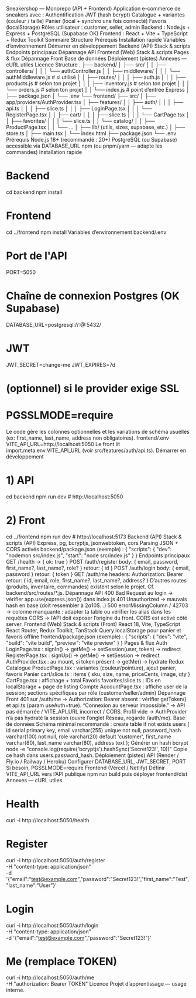 Sneakershop — Monorepo (API + Frontend)
Application e-commerce de sneakers avec :
Authentification JWT (hash bcrypt)
Catalogue + variantes (couleur / taille)
Panier (local + synchro une fois connecté)
Favoris (localStorage)
Rôles utilisateur : customer, seller, admin
Backend : Node.js + Express + PostgreSQL (Supabase OK)
Frontend : React + Vite + TypeScript + Redux Toolkit
Sommaire
Structure
Prérequis
Installation rapide
Variables d’environnement
Démarrer en développement
Backend (API)
Stack & scripts
Endpoints principaux
Dépannage API
Frontend (Web)
Stack & scripts
Pages & flux
Dépannage Front
Base de données
Déploiement (pistes)
Annexes — cURL utiles
Licence
Structure
.
├── backend/
│   ├── src/
│   │   ├── controllers/
│   │   │   └── authController.js
│   │   ├── middleware/
│   │   │   └── authMiddleware.js        # si utilisé
│   │   ├── routes/
│   │   │   ├── auth.js
│   │   │   ├── products.js              # selon ton projet
│   │   │   ├── inventory.js             # selon ton projet
│   │   │   └── orders.js                # selon ton projet
│   │   └── index.js                     # point d’entrée Express
│   ├── package.json
│   └── .env
└── frontend/
    ├── src/
    │   ├── app/providers/AuthProvider.tsx
    │   ├── features/
    │   │   ├── auth/
    │   │   │   ├── api.ts
    │   │   │   ├── slice.ts
    │   │   │   ├── LoginPage.tsx
    │   │   │   └── RegisterPage.tsx
    │   │   ├── cart/
    │   │   │   ├── slice.ts
    │   │   │   └── CartPage.tsx
    │   │   ├── favorites/
    │   │   │   └── slice.ts
    │   │   └── catalog/
    │   │       ├── ProductPage.tsx
    │   │       └── ...
    │   ├── lib/ (utils, sizes, supabase, etc.)
    │   ├── store.ts
    │   ├── main.tsx
    │   └── index.html
    ├── package.json
    └── .env
Prérequis
Node.js 18+ (recommandé : 20+)
PostgreSQL (ou Supabase) accessible via DATABASE_URL
npm (ou pnpm/yarn — adapte les commandes)
Installation rapide
# Backend
cd backend
npm install

# Frontend
cd ../frontend
npm install
Variables d’environnement
backend/.env
# Port de l'API
PORT=5050

# Chaîne de connexion Postgres (OK Supabase)
DATABASE_URL=postgresql://<user>:<password>@<host>:5432/<db>

# JWT
JWT_SECRET=change-me
JWT_EXPIRES=7d

# (optionnel) si le provider exige SSL
# PGSSLMODE=require
Le code gère les colonnes optionnelles et les variations de schéma usuelles (ex: first_name, last_name, address non obligatoires).
frontend/.env
VITE_API_URL=http://localhost:5050
Le front lit import.meta.env.VITE_API_URL (voir src/features/auth/api.ts).
Démarrer en développement
# 1) API
cd backend
npm run dev      # http://localhost:5050

# 2) Front
cd ../frontend
npm run dev      # http://localhost:5173
Backend (API)
Stack & scripts (API)
Express, pg, bcryptjs, jsonwebtoken, cors
Parsing JSON + CORS activés
backend/package.json (exemple) :
{
  "scripts": {
    "dev": "nodemon src/index.js",
    "start": "node src/index.js"
  }
}
Endpoints principaux
GET /health → { ok: true }
POST /auth/register
body: { email, password, first_name?, last_name?, role? }
retour: { id }
POST /auth/login
body: { email, password }
retour: { token }
GET /auth/me
headers: Authorization: Bearer <token>
retour: { id, email, role, first_name?, last_name?, address? }
D’autres routes (produits, inventaire, commandes) existent selon le projet. Cf. backend/src/routes/*.js.
Dépannage API
400 Bad Request au login → vérifier app.use(express.json()) dans index.js
401 Unauthorized → mauvais hash en base (doit ressembler à $2a$10$...)
500 errorMissingColumn / 42703 → colonne manquante : adapter ta table ou vérifier les alias dans les requêtes
CORS → l’API doit exposer l’origine du front. CORS est activé côté server.
Frontend (Web)
Stack & scripts (Front)
React 18, Vite, TypeScript
React Router, Redux Toolkit, TanStack Query
localStorage pour panier et favoris offline
frontend/package.json (exemple) :
{
  "scripts": {
    "dev": "vite",
    "build": "vite build",
    "preview": "vite preview"
  }
}
Pages & flux
Auth
LoginPage.tsx : signIn() → getMe() → setSession(user, token) → redirect
RegisterPage.tsx : signUp() → getMe() → setSession → redirect
AuthProvider.tsx : au mount, si token présent → getMe() → hydrate Redux
Catalogue
ProductPage.tsx : variantes (couleur/pointure), ajout panier, favoris
Panier
cart/slice.ts : items { sku, size, name, priceCents, image, qty }
CartPage.tsx : affichage + total
Favoris
favorites/slice.ts : IDs en localStorage + page de listing
Compte
AccountPage.tsx : affiche user de la session; sections spécifiques par rôle (customer/seller/admin)
Dépannage Front
401 sur /auth/me → Authorization: Bearer absent : vérifier getToken() et api.ts (param useAuth=true).
“Connexion au serveur impossible.” → API pas démarrée / VITE_API_URL incorrect / CORS.
Profil vide → AuthProvider n’a pas hydraté la session (ouvre l’onglet Réseau, regarde /auth/me).
Base de données
Schéma minimal recommandé :
create table if not exists users (
  id serial primary key,
  email varchar(255) unique not null,
  password_hash varchar(100) not null,
  role varchar(20) default 'customer',
  first_name varchar(80),
  last_name varchar(80),
  address text
);
Générer un hash bcrypt
node -e "console.log(require('bcryptjs').hashSync('Secret123!', 10))"
Copie ce hash dans users.password_hash.
Déploiement (pistes)
API (Render / Fly.io / Railway / Heroku)
Configurer DATABASE_URL, JWT_SECRET, PORT
Si besoin, PGSSLMODE=require
Frontend (Vercel / Netlify)
Définir VITE_API_URL vers l’API publique
npm run build puis déployer frontend/dist
Annexes — cURL utiles
# Health
curl -i http://localhost:5050/health

# Register
curl -i http://localhost:5050/auth/register \
  -H "content-type: application/json" \
  -d '{"email":"test@example.com","password":"Secret123!","first_name":"Test","last_name":"User"}'

# Login
curl -i http://localhost:5050/auth/login \
  -H "content-type: application/json" \
  -d '{"email":"test@example.com","password":"Secret123!"}'

# Me (remplace TOKEN)
curl -i http://localhost:5050/auth/me \
  -H "authorization: Bearer TOKEN"
Licence
Projet d’apprentissage — usage interne.